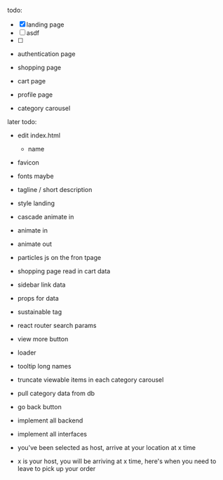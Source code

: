 todo:

- [x] landing page
- [ ] asdf
- [ ]

- authentication page
- shopping page
- cart page
- profile page

- category carousel

later todo:

- edit index.html
  - name
- favicon
- fonts maybe
- tagline / short description
- style landing

- cascade animate in
- animate in
- animate out

- particles js on the fron tpage

- shopping page read in cart data
- sidebar link data

- props for data

- sustainable tag
- react router search params
- view more button
- loader
- tooltip long names
- truncate viewable items in each category carousel
- pull category data from db
- go back button

- implement all backend
- implement all interfaces

- you've been selected as host, arrive at your location at x time
- x is your host, you will be arriving at x time, here's when you need to leave to pick up your order
